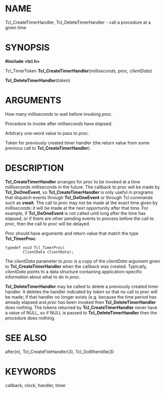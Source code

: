 # NAME

Tcl_CreateTimerHandler, Tcl_DeleteTimerHandler - call a procedure at a
given time

# SYNOPSIS

**#include \<tcl.h\>**

Tcl_TimerToken **Tcl_CreateTimerHandler**(*milliseconds, proc,
clientData*)

**Tcl_DeleteTimerHandler**(*token*)

# ARGUMENTS

How many milliseconds to wait before invoking *proc*.

Procedure to invoke after *milliseconds* have elapsed.

Arbitrary one-word value to pass to *proc*.

Token for previously created timer handler (the return value from some
previous call to **Tcl_CreateTimerHandler**).

# DESCRIPTION

**Tcl_CreateTimerHandler** arranges for *proc* to be invoked at a time
*milliseconds* milliseconds in the future. The callback to *proc* will
be made by **Tcl_DoOneEvent**, so **Tcl_CreateTimerHandler** is only
useful in programs that dispatch events through **Tcl_DoOneEvent** or
through Tcl commands such as **vwait**. The call to *proc* may not be
made at the exact time given by *milliseconds*: it will be made at the
next opportunity after that time. For example, if **Tcl_DoOneEvent** is
not called until long after the time has elapsed, or if there are other
pending events to process before the call to *proc*, then the call to
*proc* will be delayed.

*Proc* should have arguments and return value that match the type
**Tcl_TimerProc**:

    typedef void Tcl_TimerProc(
            ClientData clientData);

The *clientData* parameter to *proc* is a copy of the *clientData*
argument given to **Tcl_CreateTimerHandler** when the callback was
created. Typically, *clientData* points to a data structure containing
application-specific information about what to do in *proc*.

**Tcl_DeleteTimerHandler** may be called to delete a previously created
timer handler. It deletes the handler indicated by *token* so that no
call to *proc* will be made; if that handler no longer exists (e.g.
because the time period has already elapsed and *proc* has been invoked
then **Tcl_DeleteTimerHandler** does nothing. The tokens returned by
**Tcl_CreateTimerHandler** never have a value of NULL, so if NULL is
passed to **Tcl_DeleteTimerHandler** then the procedure does nothing.

# SEE ALSO

after(n), Tcl_CreateFileHandler(3), Tcl_DoWhenIdle(3)

# KEYWORDS

callback, clock, handler, timer

<!---
Copyright (c) 1990 The Regents of the University of California
Copyright (c) 1994-1996 Sun Microsystems, Inc
-->


